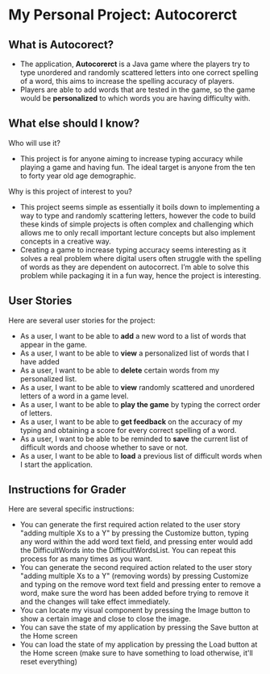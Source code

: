 # My Personal Project: Autocorerct

## What is Autocorect?

- The application, **Autocorerct** is a Java game where the players try to type unordered and randomly scattered letters into one correct spelling of a word, this aims to increase the spelling accuracy of players.
- Players are able to add words that are tested in the game, so the game would be **personalized** to which words you are having difficulty with.

## What else should I know?
Who will use it?
- This project is for anyone aiming to increase typing accuracy while playing a game and having fun. The ideal target is anyone from the ten to forty year old age demographic.


Why is this project of interest to you?
- This project seems simple as essentially it boils down to implementing a way to type and randomly scattering letters, however the code to build these kinds of simple projects is often complex and challenging which allows me to only recall important lecture concepts but also implement concepts in a creative way.
- Creating a game to increase typing accuracy seems interesting as it solves a real problem where digital users often struggle with the spelling of words as they are dependent on autocorrect. I’m able to solve this problem while packaging it in a fun way, hence the project is interesting. 

## User Stories
Here are several user stories for the project:
- As a user, I want to be able to **add** a new word to a list of words that appear in the game. 
- As a user, I want to be able to **view** a personalized list of words that I have added 
- As a user, I want to be able to **delete** certain words from my personalized list.
- As a user, I want to be able to **view** randomly scattered and unordered letters of a word in a game level. 
- As a user, I want to be able to **play the game** by typing the correct order of letters.
- As a user, I want to be able to **get feedback** on the accuracy of my typing and obtaining a score for every correct spelling of a word.
- As a user, I want to be able to be reminded to **save** the current list of difficult words and choose whether to save or not.
- As a user, I want to be able to **load** a previous list of difficult words when I start the application.

## Instructions for Grader
Here are several specific instructions:
- You can generate the first required action related to the user story "adding multiple Xs to a Y" by pressing the Customize button, typing any word within the add word text field,
 and pressing enter would add the DifficultWords into the DifficultWordsList. You can repeat this process for as many times as you want.
- You can generate the second required action related to the user story "adding multiple Xs to a Y" (removing words) by pressing Customize and typing on the remove word text field and pressing enter to remove a word, 
 make sure the word has been added before trying to remove it and the changes will take effect immediately.
- You can locate my visual component by pressing the Image button to show a certain image and close to close the image.
- You can save the state of my application by pressing the Save button at the Home screen
- You can load the state of my application by pressing the Load button at the Home screen (make sure to have something to load otherwise, it'll reset everything)

   